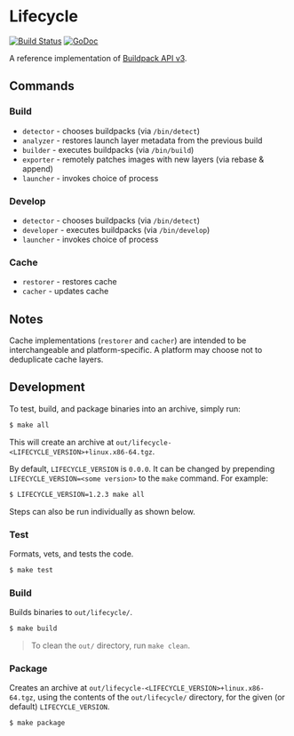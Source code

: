 # Lifecycle

[![Build Status](https://travis-ci.org/buildpack/lifecycle.svg?branch=master)](https://travis-ci.org/buildpack/lifecycle)
[![GoDoc](https://godoc.org/github.com/buildpack/lifecycle?status.svg)](https://godoc.org/github.com/buildpack/lifecycle)

A reference implementation of [Buildpack API v3](https://github.com/buildpack/spec).

## Commands

### Build

* `detector` - chooses buildpacks (via `/bin/detect`)
* `analyzer` - restores launch layer metadata from the previous build
* `builder` -  executes buildpacks (via `/bin/build`)
* `exporter` - remotely patches images with new layers (via rebase & append)
* `launcher` - invokes choice of process

### Develop

* `detector` - chooses buildpacks (via `/bin/detect`)
* `developer` - executes buildpacks (via `/bin/develop`)
* `launcher` - invokes choice of process

### Cache

* `restorer` - restores cache
* `cacher` - updates cache

## Notes

Cache implementations (`restorer` and `cacher`) are intended to be interchangeable and platform-specific.
A platform may choose not to deduplicate cache layers.

## Development
To test, build, and package binaries into an archive, simply run:

```bash
$ make all
```
This will create an archive at `out/lifecycle-<LIFECYCLE_VERSION>+linux.x86-64.tgz`.

By default, `LIFECYCLE_VERSION` is `0.0.0`. It can be changed by prepending `LIFECYCLE_VERSION=<some version>` to the
`make` command. For example:

```bash
$ LIFECYCLE_VERSION=1.2.3 make all
```

Steps can also be run individually as shown below.

### Test

Formats, vets, and tests the code.

```bash
$ make test
```

### Build

Builds binaries to `out/lifecycle/`.

```bash
$ make build
```

> To clean the `out/` directory, run `make clean`.

### Package

Creates an archive at `out/lifecycle-<LIFECYCLE_VERSION>+linux.x86-64.tgz`, using the contents of the
`out/lifecycle/` directory, for the given (or default) `LIFECYCLE_VERSION`.

```bash
$ make package
```
